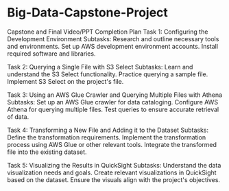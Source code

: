 # Big-Data-Capstone-Project


Capstone and Final Video/PPT Completion Plan
Task 1: Configuring the Development Environment
Subtasks:
Research and outline necessary tools and environments.
Set up AWS development environment accounts.
Install required software and libraries.

Task 2: Querying a Single File with S3 Select
Subtasks:
Learn and understand the S3 Select functionality.
Practice querying a sample file.
Implement S3 Select on the project's file.

Task 3: Using an AWS Glue Crawler and Querying Multiple Files with Athena
Subtasks:
Set up an AWS Glue crawler for data cataloging.
Configure AWS Athena for querying multiple files.
Test queries to ensure accurate retrieval of data.

Task 4: Transforming a New File and Adding it to the Dataset
Subtasks:
Define the transformation requirements.
Implement the transformation process using AWS Glue or other relevant tools.
Integrate the transformed file into the existing dataset.

Task 5: Visualizing the Results in QuickSight
Subtasks:
Understand the data visualization needs and goals.
Create relevant visualizations in QuickSight based on the dataset.
Ensure the visuals align with the project's objectives.

